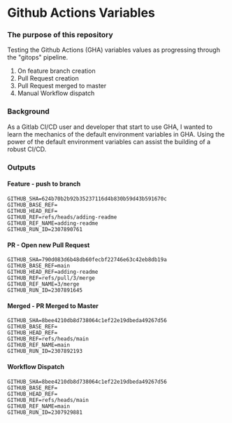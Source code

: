 # Github Actions Variables

### The purpose of this repository 
Testing the Github Actions (GHA) variables values as progressing through the "gitops" pipeline.
1. On feature branch creation
2. Pull Request creation
3. Pull Request merged to master
4. Manual Workflow dispatch

### Background 
As a Gitlab CI/CD user and developer that start to use GHA, I wanted to learn the mechanics of the default environment variables in GHA. 
Using the power of the default environment variables can assist the building of a robust CI/CD.

### Outputs
#### Feature - push to branch
```shell
GITHUB_SHA=624b70b2b92b35237116d4b830b59d43b591670c
GITHUB_BASE_REF=
GITHUB_HEAD_REF=
GITHUB_REF=refs/heads/adding-readme
GITHUB_REF_NAME=adding-readme
GITHUB_RUN_ID=2307890761
```
#### PR - Open new Pull Request 
```shell
GITHUB_SHA=790d083d6b48db60fecbf22746e63c42eb8db19a
GITHUB_BASE_REF=main
GITHUB_HEAD_REF=adding-readme
GITHUB_REF=refs/pull/3/merge
GITHUB_REF_NAME=3/merge
GITHUB_RUN_ID=2307891645
```
#### Merged - PR Merged to Master
```shell
GITHUB_SHA=8bee4210db8d738064c1ef22e19dbeda49267d56
GITHUB_BASE_REF=
GITHUB_HEAD_REF=
GITHUB_REF=refs/heads/main
GITHUB_REF_NAME=main
GITHUB_RUN_ID=2307892193
```
#### Workflow Dispatch
```shell
GITHUB_SHA=8bee4210db8d738064c1ef22e19dbeda49267d56
GITHUB_BASE_REF=
GITHUB_HEAD_REF=
GITHUB_REF=refs/heads/main
GITHUB_REF_NAME=main
GITHUB_RUN_ID=2307929881
```